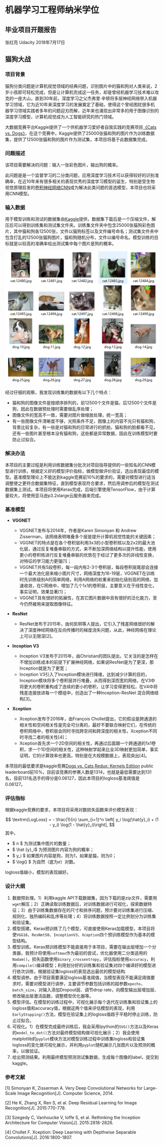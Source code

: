 # 机器学习工程师纳米学位

## 毕业项目开题报告

张红亮 Udacity
2018年7月17日
## 猫狗大战

### 项目背景

猫狗分类问题是计算机视觉领域的经典问题，识别图片中的猫和狗对人类来说，2岁小孩即可轻松完成，但是让计算机完成这一任务，却是曾经机器学习技术难以攻克的一座大山，直到30年前，深度学习之父杰弗里·辛顿将多层神经网络带入机器学习领域，它为近10年来深度学习的发展奠定了基础，使得这个曾经困扰很多机器学习领域实践者多年的问题迎刃而解，近年来也涌现出非常多的用于图像识别的深度学习模型，计算机视觉成为人工智能研究的热门领域。

大数据竞赛平台Kaggle提供了一个供机器学习爱好者自我实践的竞赛项目[《Cats vs. Dogs》](https://www.kaggle.com/c/dogs-vs-cats-redux-kernels-edition)，在这个竞赛中，Kaggle提供了25000张猫和狗的图片作为训练数据集，提供了12500张猫和狗的图片作为测试集，本项目将基于此数据集完成。

### 问题描述

该项目需要解决的问题：输入一张彩色图片，输出狗的概率。

此问题是是一个监督学习的二分类问题，应用深度学习技术可以获得较好的识别准确率，在近10年来有很多相关的表现优秀的深度学习模型的诞生，特别是受生物视觉原理启发的[卷积神经网络CNN](https://en.wikipedia.org/wiki/Convolutional_neural_network)成为解决此类问题的首选模型，本项目也将采用CNN模型。

### 输入数据

用于模型训练和测试的数据集由[Kaggle](https://www.kaggle.com/c/dogs-vs-cats-redux-kernels-edition/data)提供，数据集下载后是一个压缩文件，解压后可以得到训练集和测试集文件夹。训练集文件夹中包含25000张猫狗彩色图片，其中猫和狗各12500张，文件以猫狗标签以及文件编号命名；测试集文件夹中包含打乱的12500张猫狗图片，猫和狗随机分布，文件以编号命名。模型训练的目标就是以较高的准确率给出测试集中每个图片是狗的概率。

![数据集示例](./img/dataset.png)

经过仔细的观察，我发现训练集的数据有以下几个特点：
* 猫和狗的图像文件是按顺序排列的，前12500个文件是猫，后12500个文件是狗，因此在数据预处理时需要做乱序处理；
* 图像文件的宽高不一致，需要对图片做缩放处理，统一宽高；
* 有一些图像文件清晰度不够，光照条件不足，图像上的内容不光只有猫和狗，背景比较复杂，有一些是对猫和狗的日常进行的抓拍，猫和狗的脸都看不见，还有一些图片甚至根本没有猫和狗，这些都是异常数据，因此在训练模型时要防止过拟合。

### 解决办法

本项目的主要过程是利用训练数据集分批次对项目指导提供的一些知名的CNN模型进行训练，根据定义好的模型评价指标，做模型做评价验证，选出表现最佳的模型。基准模型理论上不能达到kaggle竞赛前10%的要求的，需要对模型进行适当调整使之更符合数据集特征，直到模型表现符合要求，然后用调参后的模型在测试数据集上测试。本项目将使用Keras完成，后端引擎使用TensorFlow，由于计算量较大，将使用亚马逊p3.2xlarge云服务器来完成。

### 基准模型

* **VGGNET**
  - VGGNET发布与2014年，作者是Karen Simonyan 和 Andrew Zisserman，该网络表明堆叠多个层是提升计算机视觉性能的关键因素；
  - VGGNET的特点是在各个卷积层利用3x3的小型卷积核以及2x2的最大池化层，通过反复堆叠串联的方式，来不断加深网络结构以提升性能，使用更小的卷积核进行反复堆叠串联的优势在于经过了更多次的非线性变换，对特征的学习能力更强[1]；
  - VGGNET共有5段卷积，每一段内有2-3个卷积层，每段卷积层尾部会连接一个最大池化层来缩小图片尺寸，网络深度为16-19层，VGGNET在训练时先训练级别A的简单网络，利用A网络的权重来初始化级别高的网络，加速收敛，在C网络中，增加了几个1x1的卷积层，主要意义在于线性变化，事实证明，效果显著[1]；
  - VGGNET具有很好的拓展性，在其它图片数据中具有很好的泛化能力，至今仍然被用来提取图像特征。

* **ResNet**
  - ResNet发布于2015年，由何凯明等人提出，它引入了残差网络很好的解决了深度神经网络在反向传播时的梯度消失问题，从此，神经网络在理论上可以无限深[2]。

* **Inception V3**
  - Inception V3发布于2015年，由Christian的团队提出，它关注的是怎样在不增加训练成本的前提下扩展神经网络，如果说ResNet是为了更深，那Inception就是为了更宽；
  - Inception V3引入了Inception模块进行降维，达到减少计算的目的，Inception模块将多个卷积层并行堆叠，从而得到深而宽的网络，在V3中将更大的卷积重构成了连续的更小的卷积，让学习变得更轻松，在V4中将残差连接放进每一个模组中，创造出了一种Inception-ResNet 混合网络结构[3]。

* **Xception**
  - Xception发布于2016年，由François Chollet提出，它的假设是跨通道的相关性和空间相关性是完全可分离的，最好不要联合映射它们，在传统的卷积网络中，卷积层会同时寻找跨空间和跨深度的相关性，Xception不同时寻找二者的相关性[4]；
  - Xception首先求一个2D空间的相关性，再通过后面跟一个跨通道的1x1卷积，求一个1D空间的相关性，这种映射学起来比全3D映射更加简单，事实证明，它的计算效率也更高，特别是在大规模数据上，表现突出[4]。

本项目的最低要求是kaggle竞赛[Dogs vs. Cats Redux: Kernels Edition](https://www.kaggle.com/c/dogs-vs-cats-redux-kernels-edition/leaderboard) public leaderboard前10%，目前该竞赛的参赛人数是1314，也就是最低需要达到131名，目前131名选手的得分是0.06127，因此本项目的logloss基准阈值是0.06127。

### 评估指标

根据kaggle竞赛的要求，本项目将采用对数损失函数来评价模型表现：

$$
\textrm{LogLoss} = - \frac{1}{n} \sum_{i=1}^n \left[ y_i \log(\hat{y}_i) + (1 - y_i) \log(1 - \hat{y}_i)\right],
$$
其中，

* $ n $ 为测试集中图片的数量；
* $ \hat {y}_i​$ 为预测图片内容为狗的概率；
* $ y_i $ 如果图片内容是狗，则为1，如果是猫，则为0；
* $ \log() $ 为自然（底为$e$）对数。

logloss值越小，模型的表现越好。

### 设计大纲

1. 数据预处理。1）利用kaggle API下载数据集，因为下载的是zip文件，需要用`wget`解压；2）正确读取训练数据后，对训练数据进行可视化，探索数据特征；3）由于训练集数据存在的尺寸和排序问题，预计要对训练集进行压缩、规则化、独热编码和乱序等处理；4）将训练数据按照一定比例划分为训练集和验证集。
2. 模型搭建。Keras预训练了几个模型，可直接使用Keras加载模型，本项目将使`VGG16`、`ResNet50`、`InceptionV3`、`Xception`四个预训练模型作为基本的模型结构。
3.  模型训练。Keras预训练模型不能直接用于本项目，需要在输出层增加一个分类器，我预计将使用`softmax`作为最初的尝试，优化器使用二分类适用的`Nadam()`，损失函数使用`binary_crossentropy`，评估指标使用`accuracy`，利用`compile()`编译模型；利用划分好的训练集和验证集对四个编译好的模型进行依次训练，根据验证集logloss的表现选出最优的模型结构.
4.  模型调参。由于项目需要满足logloss基准阈值，当模型表现不能满足阈值要求时，需要对模型进行调参，主要调节参数包括训练的超参数`epochs`、`batch_size`，对输入添加Dropout层、调节drop rate，向模型输出层增加层、修改输出层激活函数，调整模型优化器等。
5.  模型评估。在模型的训练过程中，可视化展示每个迭代在训练集和验证集上的logloss值和accuracy值，根据这两个值来评估模型的表现，利用`EarlyStopping()`方法，模型在验证集上的logloss值趋于平稳时停止训练，防止过拟合。
6.  可视化。1）在模型完成最终训练后，我会采用Ipython的`SVG()`方法以及Keras的`model_to_dot()`方法对最终模型结构做可视化展示；2）我会使用matplotlib的`pyplot`模块方法对模型训练过程中训练集logloss和验证集logloss的变化做可视化展示，并利用`pyplot`随机展示几张图片以及预测的概率，以做验证。
7.  给出预测结果。利用最终模型预测测试集数据，生成每个图像的label，提交到kaggle。

### 参考文献

[1] Simonyan K, Zisserman A. Very Deep Convolutional Networks for Large-Scale Image Recognition[J]. Computer Science, 2014.

[2] He K, Zhang X, Ren S, et al. Deep Residual Learning for Image Recognition[J]. 2015:770-778.

[3] Szegedy C, Vanhoucke V, Ioffe S, et al. Rethinking the Inception Architecture for Computer Vision[J]. 2015:2818-2826.

[4] Chollet F. Xception: Deep Learning with Depthwise Separable Convolutions[J]. 2016:1800-1807.
